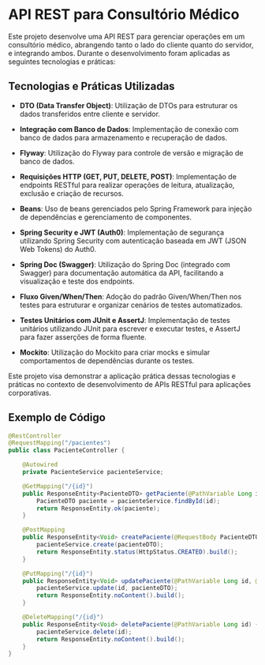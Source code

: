 # API REST para Consultório Médico

Este projeto desenvolve uma API REST para gerenciar operações em um consultório médico, abrangendo tanto o lado do cliente quanto do servidor, e integrando ambos. Durante o desenvolvimento foram aplicadas as seguintes tecnologias e práticas:

## Tecnologias e Práticas Utilizadas

- **DTO (Data Transfer Object)**: Utilização de DTOs para estruturar os dados transferidos entre cliente e servidor.
  
- **Integração com Banco de Dados**: Implementação de conexão com banco de dados para armazenamento e recuperação de dados.

- **Flyway**: Utilização do Flyway para controle de versão e migração de banco de dados.

- **Requisições HTTP (GET, PUT, DELETE, POST)**: Implementação de endpoints RESTful para realizar operações de leitura, atualização, exclusão e criação de recursos.

- **Beans**: Uso de beans gerenciados pelo Spring Framework para injeção de dependências e gerenciamento de componentes.

- **Spring Security e JWT (Auth0)**: Implementação de segurança utilizando Spring Security com autenticação baseada em JWT (JSON Web Tokens) do Auth0.

- **Spring Doc (Swagger)**: Utilização do Spring Doc (integrado com Swagger) para documentação automática da API, facilitando a visualização e teste dos endpoints.

- **Fluxo Given/When/Then**: Adoção do padrão Given/When/Then nos testes para estruturar e organizar cenários de testes automatizados.

- **Testes Unitários com JUnit e AssertJ**: Implementação de testes unitários utilizando JUnit para escrever e executar testes, e AssertJ para fazer asserções de forma fluente.

- **Mockito**: Utilização do Mockito para criar mocks e simular comportamentos de dependências durante os testes.

Este projeto visa demonstrar a aplicação prática dessas tecnologias e práticas no contexto de desenvolvimento de APIs RESTful para aplicações corporativas.

## Exemplo de Código

```java
@RestController
@RequestMapping("/pacientes")
public class PacienteController {

    @Autowired
    private PacienteService pacienteService;

    @GetMapping("/{id}")
    public ResponseEntity<PacienteDTO> getPaciente(@PathVariable Long id) {
        PacienteDTO paciente = pacienteService.findById(id);
        return ResponseEntity.ok(paciente);
    }

    @PostMapping
    public ResponseEntity<Void> createPaciente(@RequestBody PacienteDTO pacienteDTO) {
        pacienteService.create(pacienteDTO);
        return ResponseEntity.status(HttpStatus.CREATED).build();
    }

    @PutMapping("/{id}")
    public ResponseEntity<Void> updatePaciente(@PathVariable Long id, @RequestBody PacienteDTO pacienteDTO) {
        pacienteService.update(id, pacienteDTO);
        return ResponseEntity.noContent().build();
    }

    @DeleteMapping("/{id}")
    public ResponseEntity<Void> deletePaciente(@PathVariable Long id) {
        pacienteService.delete(id);
        return ResponseEntity.noContent().build();
    }
}
